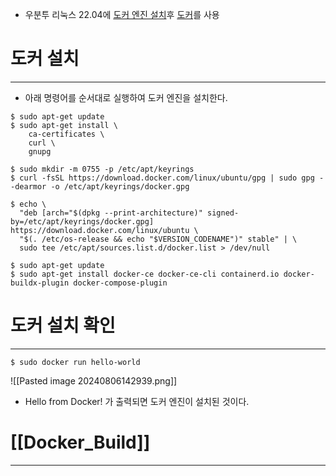 - 우분투 리눅스 22.04에 [도커 엔진 설치](https://docs.docker.com/engine/install/ubuntu/)후 [도커](Spaces/Desc/Docker.md)를 사용

# 도커 설치
---
- 아래 명령어를 순서대로 실행하여 도커 엔진을 설치한다.
```
$ sudo apt-get update
$ sudo apt-get install \
    ca-certificates \
    curl \
    gnupg
```

```
$ sudo mkdir -m 0755 -p /etc/apt/keyrings
$ curl -fsSL https://download.docker.com/linux/ubuntu/gpg | sudo gpg --dearmor -o /etc/apt/keyrings/docker.gpg
```

```
$ echo \
  "deb [arch="$(dpkg --print-architecture)" signed-by=/etc/apt/keyrings/docker.gpg] https://download.docker.com/linux/ubuntu \
  "$(. /etc/os-release && echo "$VERSION_CODENAME")" stable" | \
  sudo tee /etc/apt/sources.list.d/docker.list > /dev/null
```

```
$ sudo apt-get update
$ sudo apt-get install docker-ce docker-ce-cli containerd.io docker-buildx-plugin docker-compose-plugin
```

# 도커 설치 확인
---
```
$ sudo docker run hello-world
```
![[Pasted image 20240806142939.png]]
- Hello from Docker! 가 출력되면 도커 엔진이 설치된 것이다.

# [[Docker_Build]]
---

